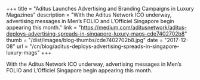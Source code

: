 +++
title = "Aditus Launches Advertising and Branding Campaigns in Luxury Magazines"
description = "With the Aditus Network ICO underway, advertising messages in Men’s FOLIO and L’Officiel Singapore begin appearing this month."
link = "https://medium.com/aditusnetwork/aditus-deploys-advertising-spreads-in-singapore-luxury-mags-cde7402702b8"
thumb = "/dist/images/blog-thumbs/cde7402702b8.jpg"
date = "2017-12-08"
url = "/cn/blog/aditus-deploys-advertising-spreads-in-singapore-luxury-mags"
+++

With the Aditus Network ICO underway, advertising messages in Men’s FOLIO and L’Officiel Singapore begin appearing this month.